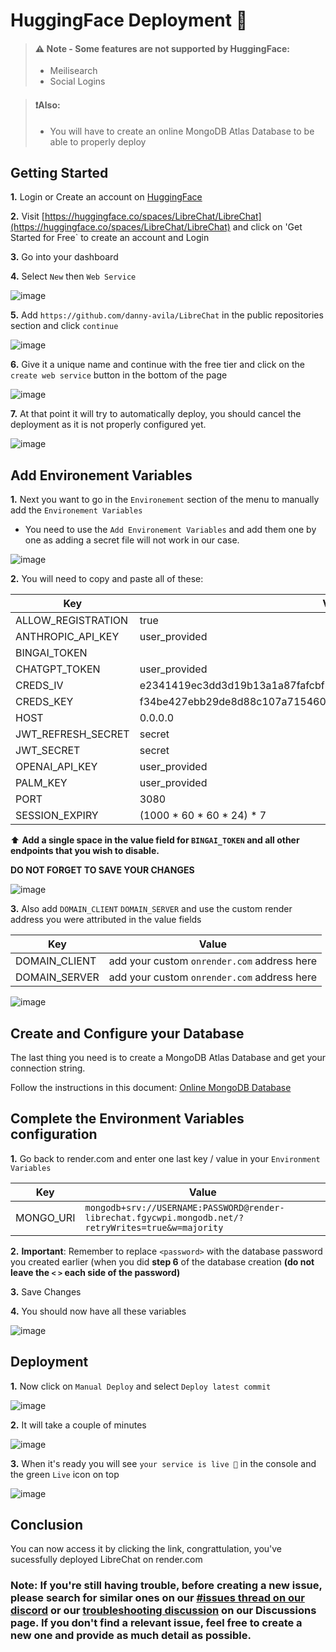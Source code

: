 # HuggingFace Deployment 🤗

>#### ⚠️ Note - Some features are not supported by HuggingFace:
>- Meilisearch
>- Social Logins

> #### ❗Also:
>- You will have to create an online MongoDB Atlas Database to be able to properly deploy

## Getting Started

**1.** Login or Create an account on [HuggingFace](https://huggingface.co/)

**2.** Visit [https://huggingface.co/spaces/LibreChat/LibreChat](https://huggingface.co/spaces/LibreChat/LibreChat) and click on 'Get Started for Free` to create an account and Login

**3.** Go into your dashboard

**4.** Select `New` then `Web Service`
  
  ![image](https://github.com/fuegovic/LibreChat/assets/32828263/4edeceaf-6032-4bd0-9575-0dda76fd9958)

**5.** Add `https://github.com/danny-avila/LibreChat` in the public repositories section and click `continue`
  
  ![image](https://github.com/fuegovic/LibreChat/assets/32828263/4f3990f9-ab91-418d-baf3-05fef306a991)

**6.** Give it a unique name and continue with the free tier and click on the `create web service` button in the bottom of the page
  
  ![image](https://github.com/fuegovic/LibreChat/assets/32828263/ec7604ed-f833-4c23-811a-b99bdd09fb34)

**7.** At that point it will try to automatically deploy, you should cancel the deployment as it is not properly configured yet.

  ![image](https://github.com/fuegovic/LibreChat/assets/32828263/7b6973b1-68fa-4877-b78f-9cb2ee6e4f33)


## Add Environement Variables

**1.** Next you want to go in the `Environement` section of the menu to manually add the `Environement Variables`
  - You need to use the `Add Environement Variables` and add them one by one as adding a secret file will not work in our case.

  ![image](https://github.com/fuegovic/LibreChat/assets/32828263/4a1a08d5-a1f0-4e24-8393-d6740c58b19a)

**2.** You will need to copy and paste all of these:

| Key | Value |
| --- | --- |
| ALLOW_REGISTRATION | true |
| ANTHROPIC_API_KEY | user_provided |
| BINGAI_TOKEN |  | 
| CHATGPT_TOKEN | user_provided |
| CREDS_IV | e2341419ec3dd3d19b13a1a87fafcbfb |
| CREDS_KEY | f34be427ebb29de8d88c107a71546019685ed8b241d8f2ed00c3df97ad2566f0 |
| HOST | 0.0.0.0 |
| JWT_REFRESH_SECRET | secret |
| JWT_SECRET | secret |
| OPENAI_API_KEY | user_provided |
| PALM_KEY | user_provided |
| PORT | 3080 |
| SESSION_EXPIRY | (1000 * 60 * 60 * 24) * 7 |

⬆️ **Add a single space in the value field for `BINGAI_TOKEN` and all other endpoints that you wish to disable.**

**DO NOT FORGET TO SAVE YOUR CHANGES**

  ![image](https://github.com/fuegovic/LibreChat/assets/32828263/1101669f-b793-4e0a-80c2-7784131f7dae)


**3.** Also add `DOMAIN_CLIENT` `DOMAIN_SERVER` and use the custom render address you were attributed in the value fields

| Key | Value |
| --- | --- |
| DOMAIN_CLIENT | add your custom `onrender.com` address here |
| DOMAIN_SERVER | add your custom `onrender.com` address here |

  ![image](https://github.com/fuegovic/LibreChat/assets/32828263/735afb66-0adc-4ae3-adbc-54f2648dd5a1)


## Create and Configure your Database

The last thing you need is to create a MongoDB Atlas Database and get your connection string.

Follow the instructions in this document: [Online MongoDB Database](..\install\mongodb.md)

## Complete the Environment Variables configuration 

**1.** Go back to render.com and enter one last key / value in your `Environment Variables`

| Key | Value |
| --- | --- |
| MONGO_URI | `mongodb+srv://USERNAME:PASSWORD@render-librechat.fgycwpi.mongodb.net/?retryWrites=true&w=majority` |

**2.** **Important**: Remember to replace `<password>` with the database password you created earlier (when you did **step 6** of the database creation **(do not leave the `<` `>` each side of the password)**

**3.** Save Changes

**4.** You should now have all these variables 

  ![image](https://github.com/fuegovic/LibreChat/assets/32828263/a99ef7b1-8fd3-4fd4-999f-45fc28378ad9)


## Deployment

**1.** Now click on `Manual Deploy` and select `Deploy latest commit`

  ![image](https://github.com/fuegovic/LibreChat/assets/32828263/d39baffd-e15d-422e-b866-a29501795a34)

**2.** It will take a couple of minutes

  ![image](https://github.com/fuegovic/LibreChat/assets/32828263/418ce867-b15e-4532-abcc-e4b601748a58)

**3.** When it's ready you will see `your service is live 🎉` in the console and the green `Live` icon on top

  ![image](https://github.com/fuegovic/LibreChat/assets/32828263/c200e052-8a12-46b2-9f64-b3cdff146980)

## Conclusion
You can now access it by clicking the link, congrattulation, you've sucessfully deployed LibreChat on render.com

### Note: If you're still having trouble, before creating a new issue, please search for similar ones on our [#issues thread on our discord](https://discord.gg/weqZFtD9C4) or our [troubleshooting discussion](https://github.com/danny-avila/LibreChat/discussions/categories/troubleshooting) on our Discussions page. If you don't find a relevant issue, feel free to create a new one and provide as much detail as possible.
